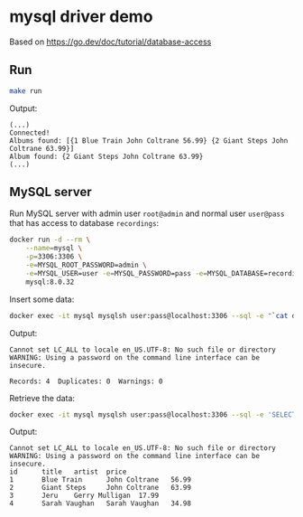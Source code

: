 # mysql driver demo

Based on https://go.dev/doc/tutorial/database-access

## Run

```sh
make run
```

Output:

```text
(...)
Connected!
Albums found: [{1 Blue Train John Coltrane 56.99} {2 Giant Steps John Coltrane 63.99}]
Album found: {2 Giant Steps John Coltrane 63.99}
(...)
```

## MySQL server

Run MySQL server with admin user `root@admin` and normal user `user@pass` that has access to database `recordings`:

```sh
docker run -d --rm \
    --name=mysql \
    -p=3306:3306 \
    -e=MYSQL_ROOT_PASSWORD=admin \
    -e=MYSQL_USER=user -e=MYSQL_PASSWORD=pass -e=MYSQL_DATABASE=recordings  \
    mysql:8.0.32
```

Insert some data:

```sh
docker exec -it mysql mysqlsh user:pass@localhost:3306 --sql -e "`cat data.sql`"
```

Output:

```text
Cannot set LC_ALL to locale en_US.UTF-8: No such file or directory
WARNING: Using a password on the command line interface can be insecure.

Records: 4  Duplicates: 0  Warnings: 0
```

Retrieve the data:

```sh
docker exec -it mysql mysqlsh user:pass@localhost:3306 --sql -e 'SELECT * from recordings.album'
```

Output:

```text
Cannot set LC_ALL to locale en_US.UTF-8: No such file or directory
WARNING: Using a password on the command line interface can be insecure.
id      title   artist  price
1       Blue Train      John Coltrane   56.99
2       Giant Steps     John Coltrane   63.99
3       Jeru    Gerry Mulligan  17.99
4       Sarah Vaughan   Sarah Vaughan   34.98
```